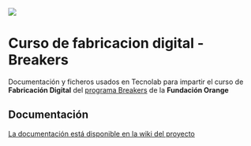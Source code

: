 ![](https://github.com/TecnoLab/Curso-fabricacion-digital-Breakers-2/raw/master/wiki/breakers-2-portada.jpg)

# Curso de fabricacion digital - Breakers
Documentación y ficheros usados en Tecnolab para impartir el curso de **Fabricación Digital** del [programa Breakers](http://www.fundacionorange.es/fablabs/breakers/) de la **Fundación Orange**

## Documentación

[La documentación está disponible en la wiki del proyecto](https://github.com/TecnoLab/Curso-fabricacion-digital-Breakers-2/wiki)
